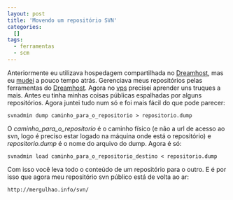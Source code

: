 ```yaml
--- 
layout: post
title: 'Movendo um repositório SVN'
categories: 
  []
tags:
  - ferramentas
  - scm
---
```



Anteriormente eu utilizava hospedagem compartilhada no [Dreamhost][dh], mas eu [mudei][mudei] a pouco tempo atrás. Gerenciava meus repositórios pelas ferramentas do [Dreamhost][dh]. Agora no [vps][sr] precisei aprender uns truques a mais. Antes eu tinha minhas coisas públicas espalhadas por alguns repositórios. Agora juntei tudo num só e foi mais fácil do que pode parecer:

    svnadmin dump caminho_para_o_repositorio > repositorio.dump

O *caminho_para_o_repositorio* é o caminho físico (e não a url de acesso ao svn, logo é preciso estar logado na máquina onde está o repositório) e *repositorio.dump* é o nome do arquivo do dump. Agora é só:

    svnadmin load caminho_para_o_repositorio_destino < repositorio.dump

Com isso você leva todo o conteúdo de um repositório para o outro. E é por isso que agora meu repositório svn público está de volta ao ar:

    http://mergulhao.info/svn/

[sr]: http://www.silverrack.com
[dh]: http://www.dreamhost.com
[mudei]: http://mergulhao.info/2008/4/12/fisl-chegando-e-algumas-novidades

